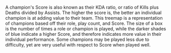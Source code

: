 A champion's Score is also known as their KDA ratio, or ratio of Kills plus Deaths divided by Assists. The higher the score is, the better an individual champion is at adding value to their team. This treemap is a representation of champions based off their role, play count, and Score. The size of a box is the number of times a role or champion is played, while the darker shades of blue indicate a higher Score, and therefore indicates more value in their individual performance. Some champions may be played less due to difficulty, yet are very useful with respect to Score when played well.